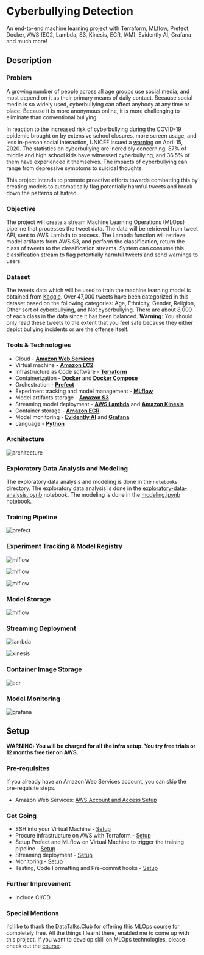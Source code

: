 # Cyberbullying Detection

An end-to-end machine learning project with Terraform, MLflow, Prefect, Docker, AWS (EC2, Lambda, S3, Kinesis, ECR, IAM), Evidently AI, Grafana and much more!

## Description

### Problem

A growing number of people across all age groups use social media, and most depend on it as their primary means of daily contact. Because social media is so widely used, cyberbullying can affect anybody at any time or place. Because it is more anonymous online, it is more challenging to eliminate than conventional bullying.

In reaction to the increased risk of cyberbullying during the COVID-19 epidemic brought on by extensive school closures, more screen usage, and less in-person social interaction, UNICEF issued a [warning](https://www.unicef.org/press-releases/children-increased-risk-harm-online-during-global-covid-19-pandemic) on April 15, 2020. The statistics on cyberbullying are incredibly concerning: 87% of middle and high school kids have witnessed cyberbullying, and 36.5% of them have experienced it themselves. The impacts of cyberbullying can range from depressive symptoms to suicidal thoughts.

This project intends to promote proactive efforts towards combatting this by creating models to automatically flag potentially harmful tweets and break down the patterns of hatred.

### Objective

The project will create a stream Machine Learning Operations (MLOps) pipeline that processes the tweet data. The data will be retrieved from tweet API, sent to AWS Lambda to process. The Lambda function will retrieve model artifacts from AWS S3, and perform the classification, return the class of tweets to the classification streams. System can consume this classification stream to flag potentially harmful tweets and send warnings to users. 

### Dataset

The tweets data which will be used to train the machine learning model is obtained from [Kaggle](https://www.kaggle.com/datasets/andrewmvd/cyberbullying-classification/). Over 47,000 tweets have been categorized in this dataset based on the following categories: Age, Ethnicity, Gender, Religion, Other sort of cyberbullying, and Not cyberbullying. There are about 8,000 of each class in the data since it has been balanced. **Warning:** You should only read these tweets to the extent that you feel safe because they either depict bullying incidents or are the offense itself. 

### Tools & Technologies

- Cloud - [**Amazon Web Services**](https://aws.amazon.com/)
- Virtual machine - [**Amazon EC2**](https://aws.amazon.com/ec2/)
- Infrastructure as Code software - [**Terraform**](https://www.terraform.io)
- Containerization - [**Docker**](https://www.docker.com) and [**Docker Compose**](https://docs.docker.com/compose/)
- Orchestration - [**Prefect**](https://www.prefect.io/)
- Experiment tracking and model management - [**MLflow**](https://mlflow.org/)
- Model artifacts storage - [**Amazon S3**](https://aws.amazon.com/s3/)
- Streaming model deployment - [**AWS Lambda**](https://aws.amazon.com/lambda/) and [**Amazon Kinesis**](https://aws.amazon.com/kinesis/)
- Container storage - [**Amazon ECR**](https://aws.amazon.com/ecr/)
- Model monitoring - [**Evidently AI**](https://www.evidentlyai.com/) and [**Grafana**](https://grafana.com/)
- Language - [**Python**](https://www.python.org)

### Architecture

![architecture](images/architecture.png)

### Exploratory Data Analysis and Modeling
The exploratory data analysis and modeling is done in the `notebooks` directory. The exploratory data analysis is done in the [exploratory-data-analysis.ipynb](notebooks/exploratory-data-analysis.ipynb) notebook. The modeling is done in the [modeling.ipynb](notebooks/modeling.ipynb) notebook.

### Training Pipeline

![prefect](images/prefect.png)

### Experiment Tracking & Model Registry

![mlflow](images/mlflow_1.png)

![mlflow](images/mlflow_2.png)

![mlflow](images/mlflow_3.png)

### Model Storage

![mlflow](images/s3_2.png)

### Streaming Deployment

![lambda](images/lambda_4.png)

![kinesis](images/kinesis.png)

### Container Image Storage

![ecr](images/ecr_2.png)

### Model Monitoring

![grafana](images/grafana.png)

## Setup

**WARNING: You will be charged for all the infra setup. You try free trials or 12 months free tier on AWS.**
### Pre-requisites

If you already have an Amazon Web Services account, you can skip the pre-requisite steps.

- Amazon Web Services: [AWS Account and Access Setup](setup/1_aws.md)

### Get Going

- SSH into your Virtual Machine - [Setup](setup/2_ssh.md)
- Procure infrastructure on AWS with Terraform - [Setup](setup/3_terraform.md)
- Setup Prefect and MLflow on Virtual Machine to trigger the training pipeline - [Setup](setup/4_prefect_mlflow.md)
- Streaming deployment - [Setup](setup/5_streaming.md)
- Monitoring - [Setup](setup/6_monitoring.md)
- Testing, Code Formatting and Pre-commit hooks - [Setup](setup/7_best_practices.md)

### Further Improvement

- Include CI/CD

### Special Mentions
I'd like to thank the [DataTalks.Club](https://datatalks.club) for offering this MLOps course for completely free. All the things I learnt there, enabled me to come up with this project. If you want to develop skill on MLOps technologies, please check out the [course](https://github.com/DataTalksClub/mlops-zoomcamp).